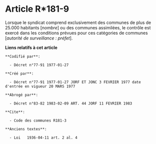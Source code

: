 # Article R*181-9

Lorsque le syndicat comprend exclusivement des communes de plus de 25.000 habitants [*nombre*] ou des communes assimilées, le
contrôle est exercé dans les conditions prévues pour ces catégories de communes [*autorité de surveillance : préfet*].

**Liens relatifs à cet article**

	**Codifié par**:

	  - Décret n°77-91 1977-01-27

	**Créé par**:

	  - Décret n°77-91 1977-01-27 JORF ET JONC 3 FEVRIER 1977 date d'entrée en vigueur 20 MARS 1977

	**Abrogé par**:

	  - Décret n°83-82 1983-02-09 ART. 44 JORF 11 FEVRIER 1983

	**Cite**:

	  - Code des communes R181-3

	**Anciens textes**:

	  - Loi   1936-04-11 art. 2 al. 4
